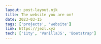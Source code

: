 ```yaml
---
layout: post-layout.njk
title: The website you are on!
date: 2023-03-15
tags: ['projects', 'website']
link: https://jezl.xyz
tech: ['11ty', 'VanillaJS', 'Bootstrap']
---
```

